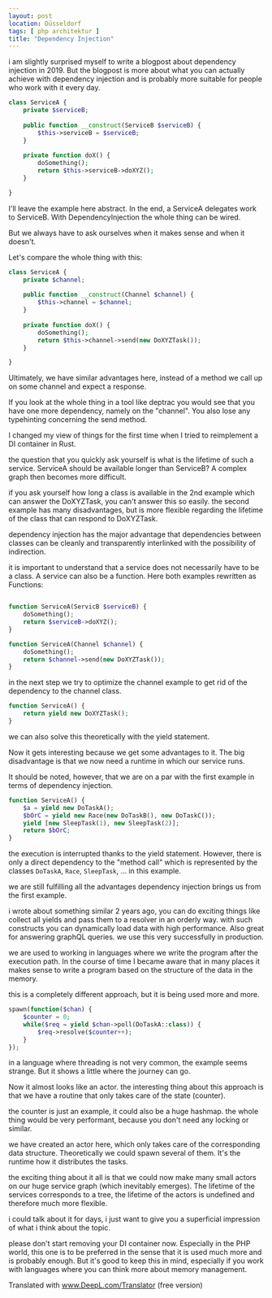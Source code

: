```yaml
---
layout: post
location: Düsseldorf
tags: [ php architektur ]
title: "Dependency Injection"
---
```


i am slightly surprised myself to write a blogpost about dependency injection in 2019. 
But the blogpost is more about what you can actually achieve with dependency injection and is probably more suitable for people who work with it every day.

```php
class ServiceA {
    private $serviceB;
    
    public function __construct(ServiceB $serviceB) {
        $this->serviceB = $serviceB;
    }
    
    private function doX() {
        doSomething();
        return $this->serviceB->doXYZ();
    }

}
```

I'll leave the example here abstract. In the end, a ServiceA delegates work to ServiceB. 
With DependencyInjection the whole thing can be wired.

But we always have to ask ourselves when it makes sense and when it doesn't.

Let's compare the whole thing with this:

```php
class ServiceA {
    private $channel;
    
    public function __construct(Channel $channel) {
        $this->channel = $channel;
    }
    
    private function doX() {
        doSomething();
        return $this->channel->send(new DoXYZTask());
    }

}
```

Ultimately, we have similar advantages here, instead of a method we call up on some channel and expect a response.

If you look at the whole thing in a tool like deptrac you would see that you have one more dependency, namely on the "channel". You also lose any typehinting concerning the send method.

I changed my view of things for the first time when I tried to reimplement a DI container in Rust. 

the question that you quickly ask yourself is what is the lifetime of such a service.
ServiceA should be available longer than ServiceB? A complex graph then becomes more difficult.

if you ask yourself how long a class is available in the 2nd example which can answer the DoXYZTask, you can't answer this so easily.
the second example has many disadvantages, but is more flexible regarding the lifetime of the class that can respond to DoXYZTask.

dependency injection has the major advantage that dependencies between classes can be cleanly and transparently interlinked with the possibility of indirection.

it is important to understand that a service does not necessarily have to be a class. A service can also be a function.
Here both examples rewritten as Functions:

```php

function ServiceA(ServicB $serviceB) { 
    doSomething();
    return $serviceB->doXYZ();
}

function ServiceA(Channel $channel) { 
    doSomething();
    return $channel->send(new DoXYZTask());
}
```

in the next step we try to optimize the channel example to get rid of the dependency to the channel class.

```php
function ServiceA() { 
    return yield new DoXYZTask();
}
```

we can also solve this theoretically with the yield statement.

Now it gets interesting because we get some advantages to it. The big disadvantage is that we now need a runtime in which our service runs.

It should be noted, however, that we are on a par with the first example in terms of dependency injection.

```php
function ServiceA() { 
    $a = yield new DoTaskA();
    $bOrC = yield new Race(new DoTaskB(), new DoTaskC());
    yield [new SleepTask(1), new SleepTask(2)];
    return $bOrC;
}
```

the execution is interrupted thanks to the yield statement.
However, there is only a direct dependency to the "method call" which is represented by the classes `DoTaskA`, `Race`, `SleepTask`, ... in this example.

we are still fulfilling all the advantages dependency injection brings us from the first example.

i wrote about something similar 2 years ago, you can do exciting things like collect all yields and pass them to a resolver in an orderly way. with such constructs you can dynamically load data with high performance. Also great for answering graphQL queries. we use this very successfully in production.

we are used to working in languages where we write the program after the execution path.
In the course of time I became aware that in many places it makes sense to write a program based on the structure of the data in the memory.

this is a completely different approach, but it is being used more and more.

```php
spawn(function($chan) {
    $counter = 0;
    while($req = yield $chan->poll(DoTaskA::class)) {
        $req->resolve($counter++);
    }
});

```

in a language where threading is not very common, the example seems strange. But it shows a little where the journey can go.

Now it almost looks like an actor. the interesting thing about this approach is that we have a routine that only takes care of the state (counter).

the counter is just an example, it could also be a huge hashmap. the whole thing would be very performant, because you don't need any locking or similar.

we have created an actor here, which only takes care of the corresponding data structure. Theoretically we could spawn several of them. It's the runtime how it distributes the tasks.

the exciting thing about it all is that we could now make many small actors on our huge service graph (which inevitably emerges). The lifetime of the services corresponds to a tree, the lifetime of the actors is undefined and therefore much more flexible.

i could talk about it for days, i just want to give you a superficial impression of what i think about the topic. 

please don't start removing your DI container now. Especially in the PHP world, this one is to be preferred in the sense that it is used much more and is probably enough. 
 But it's good to keep this in mind, especially if you work with languages where you can think more about memory management.

Translated with www.DeepL.com/Translator (free version)